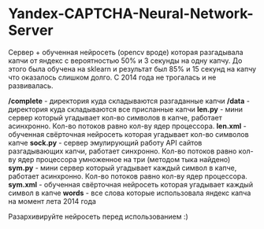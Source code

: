 # Yandex-CAPTCHA-Neural-Network-Server
Сервер + обученная нейросеть (opencv вроде) которая разгадывала капчи от яндекс с вероятностью 50% и 3 секунды на одну капчу. До этого была обучена на sklearn и результат был 85% и 15 секунд на капчу что оказалось слишком долго. С 2014 года не трогалась и не развивалась.

**/complete** - директория куда складываются разгаданные капчи
**/data** - директория куда складываются все присланные капчи
**len.py** - мини сервер который угадывает кол-во символов в капче, работает асинхронно. Кол-во потоков равно кол-ву ядер процессора.
**len.xml** - обученная свёрточная нейросеть которая угадывает кол-во символов капче
**sock.py** - сервер эмулирующий работу API сайтов разгадывающих капчи, работает синхронно. Кол-во потоков равно кол-ву ядер процессора умноженное на три (методом тыка найдено)
**sym.py** - мини сервер который угадывает каждый символ в капче, работает асинхронно. Кол-во потоков равно кол-ву ядер процессора.
**sym.xml** - обученная свёрточная нейросеть которая угадывает каждый символ в капче
**words** - все слова которые использовала яндекс капча на момент лета 2014 года 

Разархивируйте нейросеть перед использованием :)